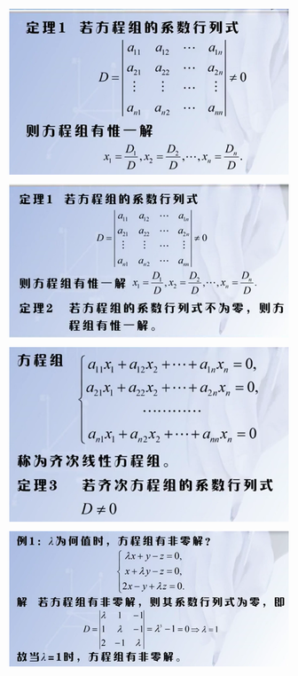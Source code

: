 ![1581941835470](assets/1581941835470.png)

![1581942479246](assets/1581942479246.png)

![1581942514257](assets/1581942514257.png)

![1581942554015](assets/1581942554015.png)